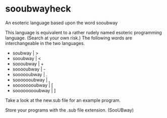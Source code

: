 # sooubwayheck
An esoteric language based upon the word sooubway

This language is equivalent to a rather rudely named esoteric programming language. (Search at your own risk.)
The following words are interchangeable in the two languages.

* soubway          |   >
* sooubway         |   <
* soooubway        |   +
* sooooubway       |   -
* soooooubway      |   .
* sooooooubway     |   ,
* soooooooubway    |   [
* sooooooooubway   |   ]

Take a look at the new.sub file for an example program.

Store your programs with the .sub file extension. (SooUBway)
